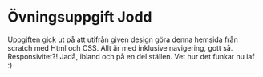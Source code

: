 # Övningsuppgift Jodd
Uppgiften gick ut på att utifrån given design göra denna hemsida från scratch med Html och CSS.
Allt är med inklusive navigering, gott så.
Responsivitet?! Jadå, ibland och på en del ställen. Vet hur det funkar nu iaf :)
